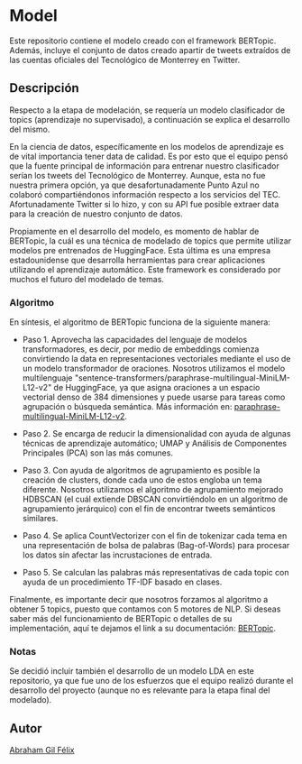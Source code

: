 # Model

Este repositorio contiene el modelo creado con el framework BERTopic. Además, incluye el conjunto de datos creado apartir de tweets extraídos de las cuentas oficiales del Tecnológico de Monterrey en Twitter.

## Descripción

Respecto a la etapa de modelación, se requería un modelo clasificador de topics (aprendizaje no supervisado), a continuación se explica el desarrollo del mismo. 

En la ciencia de datos, específicamente en los modelos de aprendizaje es de vital importancia tener data de calidad. Es por esto que el equipo pensó que la fuente principal de información para entrenar nuestro clasificador serían los tweets del Tecnológico de Monterrey. Aunque, esta no fue nuestra primera opción, ya que desafortunadamente Punto Azul no colaboró compartiéndonos información respecto a los servicios del TEC. Afortunadamente Twitter si lo hizo, y con su API fue posible extraer data para la creación de nuestro conjunto de datos.

Propiamente en el desarrollo del modelo, es momento de hablar de BERTopic, la cuál es una técnica de modelado de topics que permite utilizar modelos pre entrenados de HuggingFace. Esta última es una empresa estadounidense que desarrolla herramientas para crear aplicaciones utilizando el aprendizaje automático. Este framework es considerado por muchos el futuro del modelado de temas.

### Algoritmo

En síntesis, el algoritmo de BERTopic funciona de la siguiente manera: 
* Paso 1. Aprovecha las capacidades del lenguaje de modelos transformadores, es decir, por medio de embeddings comienza convirtiendo la data en representaciones vectoriales mediante el uso de un modelo transformador de oraciones. Nosotros utilizamos el modelo multilenguaje "sentence-transformers/paraphrase-multilingual-MiniLM-L12-v2" de HuggingFace, ya que asigna oraciones a un espacio vectorial denso de 384 dimensiones y puede usarse para tareas como agrupación o búsqueda semántica. Más información en: [paraphrase-multilingual-MiniLM-L12-v2](https://huggingface.co/sentence-transformers/paraphrase-multilingual-MiniLM-L12-v2).

* Paso 2. Se encarga de reducir la dimensionalidad con ayuda de algunas técnicas de aprendizaje automático; UMAP y Análisis de Componentes Principales (PCA) son las más comunes.

* Paso 3. Con ayuda de algoritmos de agrupamiento es posible la creación de clusters, donde cada uno de estos engloba un tema diferente. Nosotros utilizamos el algoritmo de agrupamiento mejorado HDBSCAN (el cuál extiende DBSCAN convirtiéndolo en un algoritmo de agrupamiento jerárquico) con el fin de encontrar tweets semánticos similares. 

* Paso 4. Se aplica CountVectorizer con el fin de tokenizar cada tema en una representación de bolsa de palabras (Bag-of-Words) para procesar los datos sin afectar las incrustaciones de entrada.

* Paso 5. Se calculan las palabras más representativas de cada topic con ayuda de un procedimiento TF-IDF basado en clases.

Finalmente, es importante decir que nosotros forzamos al algoritmo a obtener 5 topics, puesto que contamos con 5 motores de NLP. Si deseas saber más del funcionamiento de BERTopic o detalles de su implementación, aquí te dejamos el link a su documentación: [BERTopic](https://maartengr.github.io/BERTopic/index.html).

### Notas
Se decidió incluir también el desarrollo de un modelo LDA en este repositorio, ya que fue uno de los esfuerzos que el equipo realizó durante el desarrollo del proyecto (aunque no es relevante para la etapa final del modelado).

## Autor
[Abraham Gil Félix](https://www.linkedin.com/in/abraham-gil-f%C3%A9lix-955a4a1a9/)
